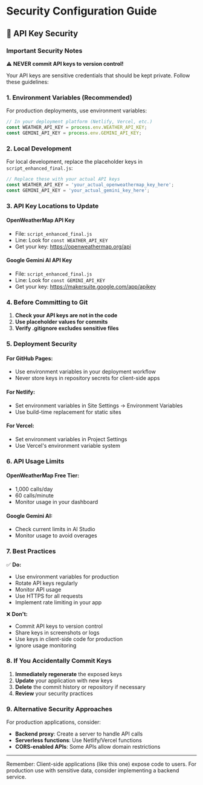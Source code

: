 # Security Configuration Guide

## 🔐 API Key Security

### Important Security Notes

⚠️ **NEVER commit API keys to version control!**

Your API keys are sensitive credentials that should be kept private. Follow these guidelines:

### 1. Environment Variables (Recommended)
For production deployments, use environment variables:

```javascript
// In your deployment platform (Netlify, Vercel, etc.)
const WEATHER_API_KEY = process.env.WEATHER_API_KEY;
const GEMINI_API_KEY = process.env.GEMINI_API_KEY;
```

### 2. Local Development
For local development, replace the placeholder keys in `script_enhanced_final.js`:

```javascript
// Replace these with your actual API keys
const WEATHER_API_KEY = 'your_actual_openweathermap_key_here';
const GEMINI_API_KEY = 'your_actual_gemini_key_here';
```

### 3. API Key Locations to Update

#### OpenWeatherMap API Key
- File: `script_enhanced_final.js`
- Line: Look for `const WEATHER_API_KEY`
- Get your key: https://openweathermap.org/api

#### Google Gemini AI API Key
- File: `script_enhanced_final.js`
- Line: Look for `const GEMINI_API_KEY`
- Get your key: https://makersuite.google.com/app/apikey

### 4. Before Committing to Git

1. **Check your API keys are not in the code**
2. **Use placeholder values for commits**
3. **Verify .gitignore excludes sensitive files**

### 5. Deployment Security

#### For GitHub Pages:
- Use environment variables in your deployment workflow
- Never store keys in repository secrets for client-side apps

#### For Netlify:
- Set environment variables in Site Settings → Environment Variables
- Use build-time replacement for static sites

#### For Vercel:
- Set environment variables in Project Settings
- Use Vercel's environment variable system

### 6. API Usage Limits

#### OpenWeatherMap Free Tier:
- 1,000 calls/day
- 60 calls/minute
- Monitor usage in your dashboard

#### Google Gemini AI:
- Check current limits in AI Studio
- Monitor usage to avoid overages

### 7. Best Practices

✅ **Do:**
- Use environment variables for production
- Rotate API keys regularly
- Monitor API usage
- Use HTTPS for all requests
- Implement rate limiting in your app

❌ **Don't:**
- Commit API keys to version control
- Share keys in screenshots or logs
- Use keys in client-side code for production
- Ignore usage monitoring

### 8. If You Accidentally Commit Keys

1. **Immediately regenerate** the exposed keys
2. **Update** your application with new keys
3. **Delete** the commit history or repository if necessary
4. **Review** your security practices

### 9. Alternative Security Approaches

For production applications, consider:
- **Backend proxy**: Create a server to handle API calls
- **Serverless functions**: Use Netlify/Vercel functions
- **CORS-enabled APIs**: Some APIs allow domain restrictions

---

Remember: Client-side applications (like this one) expose code to users. For production use with sensitive data, consider implementing a backend service.

